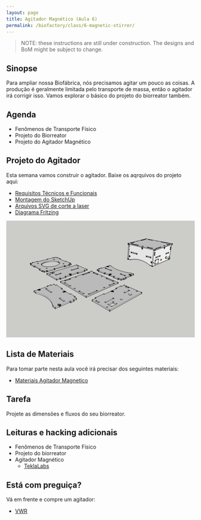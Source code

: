 ```yaml
---
layout: page
title: Agitador Magnético (Aula 6)
permalink: /biofactory/class/6-magnetic-stirrer/
---
```


> NOTE: these instructions are still under construction. The designs and BoM might be subject to change.

## Sinopse

Para ampliar nossa Biofábrica, nós precisamos agitar um pouco as coisas. A produção é geralmente limitada pelo transporte de massa, então o agitador irá corrigir isso. Vamos explorar o básico do projeto do biorreator também.

## Agenda

* Fenômenos de Transporte Físico
* Projeto do Biorreator
* Projeto do Agitador Magnético

## Projeto do Agitador

Esta semana vamos construir o agitador. Baixe os aqrquivos do projeto aqui:

* [Requisitos Técnicos e Funcionais](/biofactory/class/6-stirrer/requirements/)
* [Montagem do SketchUp](/biofactory/class/6/Magnetic-Stirrer-Sketchup.skp)
* [Arquivos SVG de corte a laser](/biofactory/class/6/Magnetic-Stirrer-SVGs.zip)
* [Diagrama Fritzing](/biofactory/class/6/Magnetic-Stirrer-Fritzing.fz)

![Agitador Magnetico](/biofactory/class/6/Magnetic-Stirrer.png)

## Lista de Materiais

Para tomar parte nesta aula você irá precisar dos seguintes materiais:

* [Materiais Agitador Magnetico](/biofactory/class/6-magnetic-stirrer/stirrer-materials/)

## Tarefa

Projete as dimensões e fluxos do seu biorreator.

## Leituras e hacking adicionais

* Fenômenos de Transporte Físico
* Projeto do biorreator 
* Agitador Magnético
  * [TeklaLabs](http://www.teklalabs.org/magnetic-stirrer/)

## Está com preguiça?

Vá em frente e compre um agitador:

* [VWR](https://us.vwr.com/store/catalog/category.jsp?id=597830)
